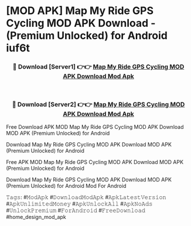 # [MOD APK] Map My Ride GPS Cycling MOD APK Download - (Premium Unlocked) for Android iuf6t



<div align="center">
<h3>🔴 Download [Server1] 👉👉 <a href="https://momento.my/?title=Map_My_Ride_GPS_Cycling_MOD_APK_Download">Map My Ride GPS Cycling MOD APK Download Mod Apk</a></h3><br>

<h3>🔴 Download [Server2] 👉👉 <a href="https://momento.my/?title=Map_My_Ride_GPS_Cycling_MOD_APK_Download">Map My Ride GPS Cycling MOD APK Download Mod Apk</a></h3>
</div>



Free Download APK MOD Map My Ride GPS Cycling MOD APK Download MOD APK (Premium Unlocked) for Android

Download Map My Ride GPS Cycling MOD APK Download MOD APK (Premium Unlocked) for Android

Free APK MOD Map My Ride GPS Cycling MOD APK Download MOD APK (Premium Unlocked) for Android

Download Map My Ride GPS Cycling MOD APK Download MOD APK (Premium Unlocked) for Android Mod For Android

𝚃𝚊𝚐𝚜: #𝙼𝚘𝚍𝙰𝚙𝚔 #𝙳𝚘𝚠𝚗𝚕𝚘𝚊𝚍𝙼𝚘𝚍𝙰𝚙𝚔 #𝙰𝚙𝚔𝙻𝚊𝚝𝚎𝚜𝚝𝚅𝚎𝚛𝚜𝚒𝚘𝚗 #𝙰𝚙𝚔𝚄𝚗𝚕𝚒𝚖𝚒𝚝𝚎𝚍𝙼𝚘𝚗𝚎𝚢 #𝙰𝚙𝚔𝚄𝚗𝚕𝚘𝚌𝚔𝙰𝚕𝚕 #𝙰𝚙𝚔𝙽𝚘𝙰𝚍𝚜 #𝚄𝚗𝚕𝚘𝚌𝚔𝙿𝚛𝚎𝚖𝚒𝚞𝚖 #𝙵𝚘𝚛𝙰𝚗𝚍𝚛𝚘𝚒𝚍 #𝙵𝚛𝚎𝚎𝙳𝚘𝚠𝚗𝚕𝚘𝚊𝚍 #home_design_mod_apk

